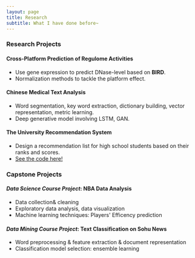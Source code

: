 ```yaml
---
layout: page
title: Research
subtitle: What I have done before~
---
```


### Research Projects
  
#### Cross-Platform Prediction of Regulome Activities
- Use gene expression to predict DNase-level based on **BIRD**. 
- Normalization methods to tackle the platform effect.

  
#### Chinese Medical Text Analysis
- Word segmentation, key word extraction, dictionary building, vector representation, metric learning.
- Deep generative model involving LSTM, GAN.
  
#### The University Recommendation System
- Design a recommendation list for high school students based on their ranks and scores.
- [See the code here!](https://bitbucket.org/stephlee3/2017-srt)


### Capstone Projects

#### _Data Science Course Project_: NBA Data Analysis
- Data collection& cleaning
- Exploratory data analysis, data visualization
- Machine learning techniques: Players' Efficency prediction

#### _Data Mining Course Project_: Text Classification on Sohu News
- Word preprocessing & feature extraction & document representation
- Classification model selection: ensemble learning
